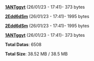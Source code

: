 [**1ANTggyt**](/data/1ANTggyt.txt) (26/01/23 - 17:41)- 373 bytes

[**2Edd6dSm**](/data/2Edd6dSm.txt) (26/01/23 - 17:41)- 1995 bytes

[**2Edd6dSm**](/data/2Edd6dSm.txt) (26/01/23 - 17:41)- 1995 bytes

[**1ANTggyt**](/data/1ANTggyt.txt) (26/01/23 - 17:41)- 373 bytes

**Total Datas**: 6508

**Total Size**: 38.52 MB / 38.5 MB
